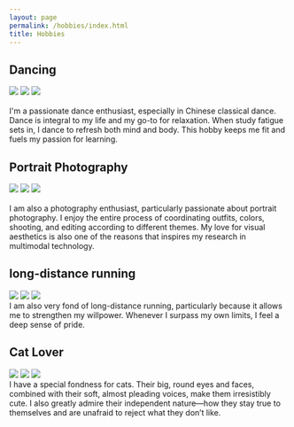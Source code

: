 ```yaml
---
layout: page
permalink: /hobbies/index.html
title: Hobbies
---
```


## Dancing

<div class="third">
<img src="/images/wd1.jpg">
<img src="/images/wd2.jpg">
<img src="/images/wd3.jpg">
</div>
<br> I'm a passionate dance enthusiast, especially in Chinese classical dance. Dance is integral to my life and my go-to for relaxation. When study fatigue sets in, I dance to refresh both mind and body. This hobby keeps me fit and fuels my passion for learning.

## Portrait Photography

<div class="third">
<img src="/images/sy1.jpg">
<img src="/images/sy2.jpg">
<img src="/images/sy3.jpg">
</div>
<br> I am also a photography enthusiast, particularly passionate about portrait photography. I enjoy the entire process of coordinating outfits, colors, shooting, and editing according to different themes. My love for visual aesthetics is also one of the reasons that inspires my research in multimodal technology.

## long-distance running
<div class="third">
<img src="/images/lr1.jpg">
<img src="/images/lr2.jpg">
<img src="/images/lr3.jpg">
<br> I am also very fond of long-distance running, particularly because it allows me to strengthen my willpower. Whenever I surpass my own limits, I feel a deep sense of pride.

## Cat Lover
<div class="third">
<img src="/images/cat1.JPG">
<img src="/images/cat2.JPG">
<img src="/images/cat3.jpg">
<br> I have a special fondness for cats. Their big, round eyes and faces, combined with their soft, almost pleading voices, make them irresistibly cute. I also greatly admire their independent nature—how they stay true to themselves and are unafraid to reject what they don’t like.

<!-- <div class="calendly-inline-widget" data-url="https://calendly.com/lancecai/meet-with-lance" style="min-width:320px;height:630px;"></div>
<script type="text/javascript" src="https://assets.calendly.com/assets/external/widget.js" async></script> -->
<!-- Calendly inline widget end -->

